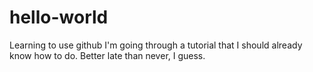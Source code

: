 # hello-world
Learning to use github
I'm going through a tutorial that I should already know how to do.
Better late than never, I guess.
